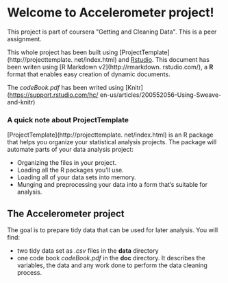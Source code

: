 
# Welcome to Accelerometer project!

This project is part of coursera "Getting and Cleaning Data". This is a peer
assignment.

This whole project has been built using [ProjectTemplate](http://projecttemplate.
net/index.html) and [Rstudio](http://www.rstudio.com/). 
This document has been writen using [R Markdown v2](http://rmarkdown.
rstudio.com/), a **R** format that enables easy creation of dynamic documents.

The *codeBook.pdf* has been writed using [Knitr](https://support.rstudio.com/hc/
en-us/articles/200552056-Using-Sweave-and-knitr)


### A quick note about ProjectTemplate
[ProjectTemplate](http://projecttemplate.
net/index.html) is an R package that helps you organize your statistical
analysis projects. The package will automate parts of your data analysis project:

* Organizing the files in your project.
* Loading all the R packages you’ll use.
* Loading all of your data sets into memory.
* Munging and preprocessing your data into a form that’s suitable for analysis.


## The Accelerometer project
The goal is to prepare tidy data that can be used for later analysis. You will 
find:

* two tidy data set as *.csv* files in the **data** directory
* one code book *codeBook.pdf* in the **doc** directory. It describes the variables, 
the data and any work done to perform the data cleaning process. 


